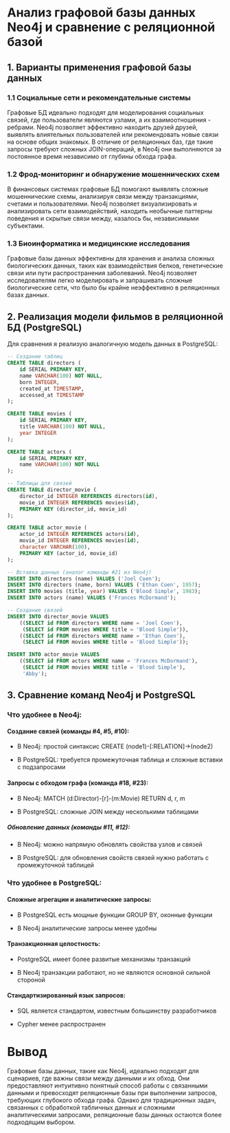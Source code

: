 # Анализ графовой базы данных Neo4j и сравнение с реляционной базой
## 1. Варианты применения графовой базы данных
### 1.1 Социальные сети и рекомендательные системы
Графовые БД идеально подходят для моделирования социальных связей, где пользователи являются узлами, а их взаимоотношения - ребрами. Neo4j позволяет эффективно находить друзей друзей, выявлять влиятельных пользователей или рекомендовать новые связи на основе общих знакомых. В отличие от реляционных баз, где такие запросы требуют сложных JOIN-операций, в Neo4j они выполняются за постоянное время независимо от глубины обхода графа.

### 1.2 Фрод-мониторинг и обнаружение мошеннических схем
В финансовых системах графовые БД помогают выявлять сложные мошеннические схемы, анализируя связи между транзакциями, счетами и пользователями. Neo4j позволяет визуализировать и анализировать сети взаимодействий, находить необычные паттерны поведения и скрытые связи между, казалось бы, независимыми субъектами.

### 1.3 Биоинформатика и медицинские исследования
Графовые базы данных эффективны для хранения и анализа сложных биологических данных, таких как взаимодействия белков, генетические связи или пути распространения заболеваний. Neo4j позволяет исследователям легко моделировать и запрашивать сложные биологические сети, что было бы крайне неэффективно в реляционных базах данных.

## 2. Реализация модели фильмов в реляционной БД (PostgreSQL)
Для сравнения я реализую аналогичную модель данных в PostgreSQL:
```sql
-- Создание таблиц
CREATE TABLE directors (
    id SERIAL PRIMARY KEY,
    name VARCHAR(100) NOT NULL,
    born INTEGER,
    created_at TIMESTAMP,
    accessed_at TIMESTAMP
);

CREATE TABLE movies (
    id SERIAL PRIMARY KEY,
    title VARCHAR(100) NOT NULL,
    year INTEGER
);

CREATE TABLE actors (
    id SERIAL PRIMARY KEY,
    name VARCHAR(100) NOT NULL
);

-- Таблицы для связей
CREATE TABLE director_movie (
    director_id INTEGER REFERENCES directors(id),
    movie_id INTEGER REFERENCES movies(id),
    PRIMARY KEY (director_id, movie_id)
);

CREATE TABLE actor_movie (
    actor_id INTEGER REFERENCES actors(id),
    movie_id INTEGER REFERENCES movies(id),
    character VARCHAR(100),
    PRIMARY KEY (actor_id, movie_id)
);

-- Вставка данных (аналог команды #21 из Neo4j)
INSERT INTO directors (name) VALUES ('Joel Coen');
INSERT INTO directors (name, born) VALUES ('Ethan Coen', 1957);
INSERT INTO movies (title, year) VALUES ('Blood Simple', 1983);
INSERT INTO actors (name) VALUES ('Frances McDormand');

-- Создание связей
INSERT INTO director_movie VALUES 
    ((SELECT id FROM directors WHERE name = 'Joel Coen'), 
     (SELECT id FROM movies WHERE title = 'Blood Simple')),
    ((SELECT id FROM directors WHERE name = 'Ethan Coen'), 
     (SELECT id FROM movies WHERE title = 'Blood Simple'));

INSERT INTO actor_movie VALUES 
    ((SELECT id FROM actors WHERE name = 'Frances McDormand'), 
     (SELECT id FROM movies WHERE title = 'Blood Simple'), 
     'Abby');
```

## 3. Сравнение команд Neo4j и PostgreSQL
### Что удобнее в Neo4j:
#### Создание связей (команды #4, #5, #10):

- В Neo4j: простой синтаксис CREATE (node1)-[:RELATION]->(node2)

- В PostgreSQL: требуется промежуточная таблица и сложные вставки с подзапросами

#### Запросы с обходом графа (команда #18, #23):

- В Neo4j: MATCH (d:Director)-[r]-(m:Movie) RETURN d, r, m

- В PostgreSQL: сложные JOIN между несколькими таблицами

##### Обновление данных (команды #11, #12):

- В Neo4j: можно напрямую обновлять свойства узлов и связей

- В PostgreSQL: для обновления свойств связей нужно работать с промежуточной таблицей

### Что удобнее в PostgreSQL:
#### Сложные агрегации и аналитические запросы:

- В PostgreSQL есть мощные функции GROUP BY, оконные функции

- В Neo4j аналитические запросы менее удобны

#### Транзакционная целостность:

- PostgreSQL имеет более развитые механизмы транзакций

- В Neo4j транзакции работают, но не являются основной сильной стороной

#### Стандартизированный язык запросов:

- SQL является стандартом, известным большинству разработчиков

- Cypher менее распространен

# Вывод
Графовые базы данных, такие как Neo4j, идеально подходят для сценариев, где важны связи между данными и их обход. Они предоставляют интуитивно понятный способ работы с связанными данными и превосходят реляционные базы при выполнении запросов, требующих глубокого обхода графа. Однако для традиционных задач, связанных с обработкой табличных данных и сложными аналитическими запросами, реляционные базы данных остаются более подходящим выбором.
